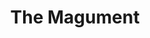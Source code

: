 ---
pid: ch320
title: The Magument
location_transcription: People in all communities wear
coordinates: "[-75.163779269193, 39.952451096813]"
zipcode: '19119'
gen_neighborhood: Northwest Philadelphia
neighborhood: Mount Airy
outside_phl: 
age: '73'
age_range: 70+
instagram: 
image_file_name: ch_320.jpg
proposal_transcription: 
topic: 
topic_summary: 
type: 
keywords_other: 
credit: Paul's Dad, Barry
image_labels: 
twitter: 
facebook: 
permalink: "/monuments/ch320/"
layout: item-page
---